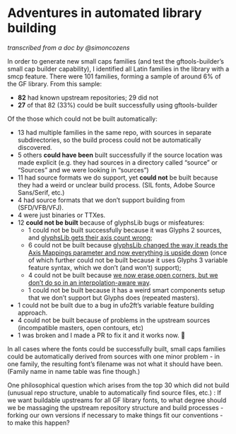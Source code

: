 # Adventures in automated library building

_transcribed from a doc by @simoncozens_

In order to generate new small caps families (and test the gftools-builder’s small cap builder capability), I identified all Latin families in the library with a smcp feature. There were 101 families, forming a sample of around 6% of the GF library. From this sample:

* **82** had known upstream repositories; 29 did not
* **27** of that 82 (33%) could be built successfully using gftools-builder

Of the those which could not be built automatically:

* 13 had multiple families in the same repo, with sources in separate subdirectories, so the build process could not be automatically discovered.
* 5 others **could have been** built successfully if the source location was made explicit (e.g. they had sources in a directory called “source” or “Sources” and we were looking in “sources”)
* 11 had source formats we do support, yet **could not** be built because they had a weird or unclear build process. (SIL fonts, Adobe Source Sans/Serif, etc.)
* 4 had source formats that we don’t support building from (SFD/VFB/VFJ).
* 4 were just binaries or TTXes.
* 12 **could not be built** because of glyphsLib bugs or misfeatures: 
   * 1 could not be built successfully because it was Glyphs 2 sources, and [glyphsLib gets their axis count wrong](https://github.com/googlefonts/glyphsLib/issues/990); 
   * 6 could not be built because [glyphsLib changed the way it reads the Axis Mappings parameter and now everything is upside down](https://github.com/googlefonts/glyphsLib/issues/993) (once of which further could not be built because it uses Glyphs 3 variable feature syntax, which we don’t (and won’t) support); 
   * 4 could not be built because [we now erase open corners, but we don’t do so in an interpolation-aware way](https://github.com/kosmynkab/Brygada-1918/issues/13). 
   * 1 could not be built because it has a weird smart components setup that we don’t support but Glyphs does (repeated masters). 
* 1 could not be built due to a bug in ufo2ft’s variable feature building approach.
* 4 could not be built because of problems in the upstream sources (incompatible masters, open contours, etc)
* 1 was broken and I made a PR to fix it and it works now. 🙂


In all cases where the fonts could be successfully built, small caps families could be automatically derived from sources with one minor problem - in one family, the resulting font’s filename was not what it should have been. (Family name in name table was fine though.)

One philosophical question which arises from the top 30 which did not build (unusual repo structure, unable to automatically find source files, etc.) : If we want buildable upstreams for all GF library fonts, to what degree should we be massaging the upstream repository structure and build processes - forking our own versions if necessary to make things fit our conventions - to make this happen?